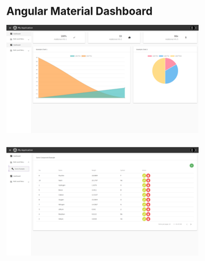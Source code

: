 # Angular Material Dashboard

![alt text](https://raw.githubusercontent.com/ard333/angular-material-dashboard/master/screenshoot-1.png)
<br><br><br>
![alt text](https://raw.githubusercontent.com/ard333/angular-material-dashboard/master/screenshoot-2.png)
